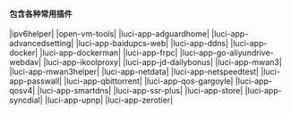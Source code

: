 

#### 包含各种常用插件 ####

|ipv6helper|
|open-vm-tools|
|luci-app-adguardhome|
|luci-app-advancedsetting|
|luci-app-baidupcs-web|
|luci-app-ddns|
|luci-app-docker|
|luci-app-dockerman|
|luci-app-frpc|
|luci-app-go-aliyundrive-webdav|
|luci-app-ikoolproxy|
|luci-app-jd-dailybonus|
|luci-app-mwan3|
|luci-app-mwan3helper|
|luci-app-netdata|
|luci-app-netspeedtest|
|luci-app-passwall|
|luci-app-qbittorrent|
|luci-app-qos-gargoyle|
|luci-app-qosv4|
|luci-app-smartdns|
|luci-app-ssr-plus|
|luci-app-store|
|luci-app-syncdial|
|luci-app-upnp|
|luci-app-zerotier|
